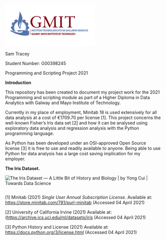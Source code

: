 ![Index GMIT](media/47d94fa74dbb3b94dce1e246799237ad.png)

Sam Tracey

Student Number: G00398245

Programming and Scripting Project 2021

**Introduction**

This repository has been created to document my project work for the 2021
Programming and scripting module as part of a Higher Diploma in Data Analytics
with Galway and Mayo Institute of Technology.

Currently in my place of employment, Minitab 18 is used extensively for all data
analysis at a cost of €1709.70 per license [1]. This project concerns the
well-known Fisher’s Iris data set [2] and how it can be analysed using
exploratory data analysis and regression analysis with the Python programming
language.

As Python has been developed under an OSI-approved Open Source license [3] it is
free to use and readily available to anyone. Being able to use Python for data
analysis has a large cost saving implication for my employer.

**The Iris Dataset.**

![The Iris Dataset — A Little Bit of History and Biology \| by Yong Cui \|
Towards Data Science](media/63b5516414cfe15f96be4c997286ca5c.jpeg)

~~~~~~~~~~~~~~~~~~~~~~~~~~~~~~~~~~~~~~~~~~~~~~~~~~~~~~~~~~~~~~~~~~~~~~~~~~~~~~~~

~~~~~~~~~~~~~~~~~~~~~~~~~~~~~~~~~~~~~~~~~~~~~~~~~~~~~~~~~~~~~~~~~~~~~~~~~~~~~~~~

[1] Minitab (2021) *Single User Annual Subscription License.* Available at:
<https://store.minitab.com/781/purl-minitab> (Accessed 04 April 2021)

[2] University of California Irvine (2021) Available at:
(<https://archive.ics.uci.edu/ml/datasets/iris> (Accessed 04 April 2021)

[3] Python History and License (2021) Available at:
<https://docs.python.org/3/license.html> (Accessed 04 April 2021)
